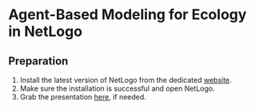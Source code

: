 # Agent-Based Modeling for Ecology in NetLogo

## Preparation

1. Install the latest version of NetLogo from the dedicated [website](https://ccl.northwestern.edu/netlogo/6.2.1/).
2. Make sure the installation is successful and open NetLogo.
3. Grab the presentation [here](https://github.com/Stef-Boogers/NetLogo-for-ecology-tutorial/blob/7ecc3bbc0941d7db4e13f4862a671f0e17ab5287/assets/Agent-Based%20Modelling%20for%20Ecologists.pptx), if needed.

